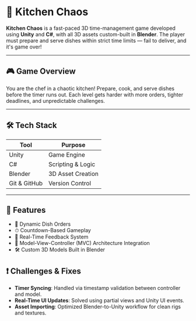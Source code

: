 # 🍳 Kitchen Chaos

**Kitchen Chaos** is a fast-paced 3D time-management game developed using **Unity** and **C#**, with all 3D assets custom-built in **Blender**. The player must prepare and serve dishes within strict time limits — fail to deliver, and it's game over!

---

## 🎮 Game Overview

You are the chef in a chaotic kitchen! Prepare, cook, and serve dishes before the timer runs out. Each level gets harder with more orders, tighter deadlines, and unpredictable challenges.

---

## 🛠 Tech Stack

| Tool            | Purpose                            |
|-----------------|------------------------------------|
| Unity           | Game Engine                        |
| C#              | Scripting & Logic                  |
| Blender         | 3D Asset Creation                  |
| Git & GitHub    | Version Control                    |

---

## 🚀 Features

- 🍔 Dynamic Dish Orders  
- ⏱ Countdown-Based Gameplay  
- 🍳 Real-Time Feedback System  
- 🧠 Model-View-Controller (MVC) Architecture Integration  
- 🛠 Custom 3D Models Built in Blender


## ❗ Challenges & Fixes

- **Timer Syncing**: Handled via timestamp validation between controller and model.  
- **Real-Time UI Updates**: Solved using partial views and Unity UI events.  
- **Asset Importing**: Optimized Blender-to-Unity workflow for clean rigs and textures.


